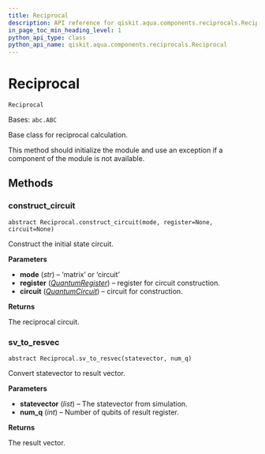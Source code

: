 ```yaml
---
title: Reciprocal
description: API reference for qiskit.aqua.components.reciprocals.Reciprocal
in_page_toc_min_heading_level: 1
python_api_type: class
python_api_name: qiskit.aqua.components.reciprocals.Reciprocal
---
```


# Reciprocal

<span id="qiskit.aqua.components.reciprocals.Reciprocal" />

`Reciprocal`

Bases: `abc.ABC`

Base class for reciprocal calculation.

This method should initialize the module and use an exception if a component of the module is not available.

## Methods

### construct\_circuit

<span id="qiskit.aqua.components.reciprocals.Reciprocal.construct_circuit" />

`abstract Reciprocal.construct_circuit(mode, register=None, circuit=None)`

Construct the initial state circuit.

**Parameters**

*   **mode** (*str*) – ‘matrix’ or ‘circuit’
*   **register** ([*QuantumRegister*](qiskit.circuit.QuantumRegister "qiskit.circuit.QuantumRegister")) – register for circuit construction.
*   **circuit** ([*QuantumCircuit*](qiskit.circuit.QuantumCircuit "qiskit.circuit.QuantumCircuit")) – circuit for construction.

**Returns**

The reciprocal circuit.

### sv\_to\_resvec

<span id="qiskit.aqua.components.reciprocals.Reciprocal.sv_to_resvec" />

`abstract Reciprocal.sv_to_resvec(statevector, num_q)`

Convert statevector to result vector.

**Parameters**

*   **statevector** (*list*) – The statevector from simulation.
*   **num\_q** (*int*) – Number of qubits of result register.

**Returns**

The result vector.

